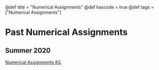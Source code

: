 @def title = "Numerical Assignments"
@def hascode = true
@def tags = ["Numerical Assignments"]

# Past Numerical Assignments

## Summer 2020

[Numerical Assignments #3](ME_417_Control_of_Mechanical_Systems_Summer_2020_-_Num_Assignment_3.pdf),
